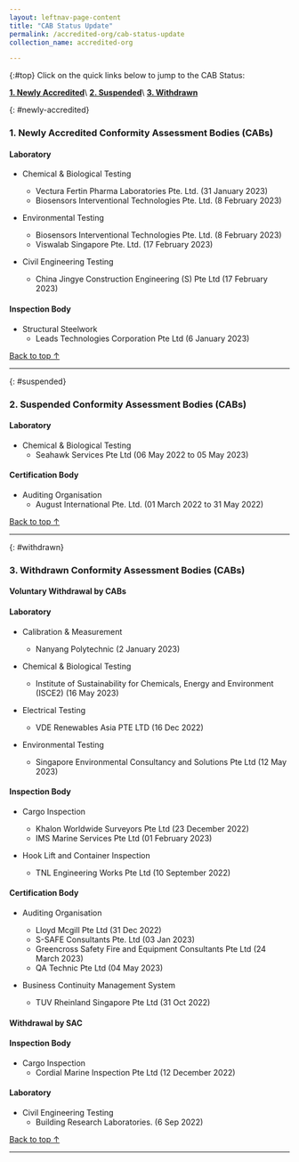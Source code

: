 ```yaml
---
layout: leftnav-page-content
title: "CAB Status Update"
permalink: /accredited-org/cab-status-update
collection_name: accredited-org

---
```


{:#top}
Click on the quick links below to jump to the CAB Status:

**[1. Newly Accredited](#newly-accredited)**\\
**[2. Suspended](#suspended)**\\
**[3. Withdrawn](#withdrawn)**


{: #newly-accredited}
### 1. Newly Accredited Conformity Assessment Bodies (CABs) 
   

#### Laboratory


* Chemical & Biological Testing 
  * Vectura Fertin Pharma Laboratories Pte. Ltd. (31 January 2023)
  * Biosensors Interventional Technologies Pte. Ltd. (8 February 2023)


* Environmental Testing
  * Biosensors Interventional Technologies Pte. Ltd. (8 February 2023)
  * Viswalab Singapore Pte. Ltd. (17 February 2023)


* Civil Engineering Testing
  * China Jingye Construction Engineering (S) Pte Ltd (17 February 2023)



#### Inspection Body


* Structural Steelwork
  * Leads Technologies Corporation Pte Ltd (6 January 2023)



[Back to top ↑](#top)

---

{: #suspended}
### 2. Suspended Conformity Assessment Bodies (CABs)


#### Laboratory

* Chemical & Biological Testing 
  * Seahawk Services Pte Ltd (06 May 2022 to 05 May 2023)


#### Certification Body

* Auditing Organisation
  * August International Pte. Ltd. (01 March 2022 to 31 May 2022)
 
 

[Back to top ↑](#top)

---

{: #withdrawn}
### 3. Withdrawn Conformity Assessment Bodies (CABs)


#### **Voluntary Withdrawal by CABs**

#### Laboratory

* Calibration & Measurement
  * Nanyang Polytechnic (2 January 2023)

* Chemical & Biological Testing
  * Institute of Sustainability for Chemicals, Energy and Environment (ISCE2) (16 May 2023)

* Electrical Testing
  * VDE Renewables Asia PTE LTD (16 Dec 2022)

* Environmental Testing
  * Singapore Environmental Consultancy and Solutions Pte Ltd (12 May 2023)


#### Inspection Body

* Cargo Inspection
  * Khalon Worldwide Surveyors Pte Ltd (23 December 2022)
  * IMS Marine Services Pte Ltd (01 February 2023)

* Hook Lift and Container Inspection
  * TNL Engineering Works Pte Ltd (10 September 2022)


#### Certification Body

* Auditing Organisation
  * Lloyd Mcgill Pte Ltd (31 Dec 2022)
  * S-SAFE Consultants Pte. Ltd (03 Jan 2023)
  * Greencross Safety Fire and Equipment Consultants Pte Ltd (24 March 2023)
  * QA Technic Pte Ltd (04 May 2023) 
 

* Business Continuity Management System
  * TUV Rheinland Singapore Pte Ltd (31 Oct 2022)
  


#### **Withdrawal by SAC**

#### Inspection Body

* Cargo Inspection
  * Cordial Marine Inspection Pte Ltd (12 December 2022)


#### Laboratory

* Civil Engineering Testing
  * Building Research Laboratories. (6  Sep 2022)
  
  

[Back to top ↑](#top)

---

